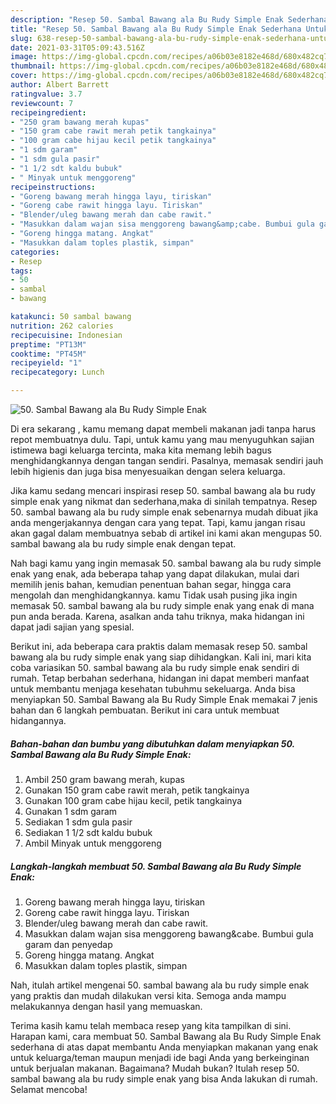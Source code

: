 ```yaml
---
description: "Resep 50. Sambal Bawang ala Bu Rudy Simple Enak Sederhana Untuk Jualan"
title: "Resep 50. Sambal Bawang ala Bu Rudy Simple Enak Sederhana Untuk Jualan"
slug: 638-resep-50-sambal-bawang-ala-bu-rudy-simple-enak-sederhana-untuk-jualan
date: 2021-03-31T05:09:43.516Z
image: https://img-global.cpcdn.com/recipes/a06b03e8182e468d/680x482cq70/50-sambal-bawang-ala-bu-rudy-simple-enak-foto-resep-utama.jpg
thumbnail: https://img-global.cpcdn.com/recipes/a06b03e8182e468d/680x482cq70/50-sambal-bawang-ala-bu-rudy-simple-enak-foto-resep-utama.jpg
cover: https://img-global.cpcdn.com/recipes/a06b03e8182e468d/680x482cq70/50-sambal-bawang-ala-bu-rudy-simple-enak-foto-resep-utama.jpg
author: Albert Barrett
ratingvalue: 3.7
reviewcount: 7
recipeingredient:
- "250 gram bawang merah kupas"
- "150 gram cabe rawit merah petik tangkainya"
- "100 gram cabe hijau kecil petik tangkainya"
- "1 sdm garam"
- "1 sdm gula pasir"
- "1 1/2 sdt kaldu bubuk"
- " Minyak untuk menggoreng"
recipeinstructions:
- "Goreng bawang merah hingga layu, tiriskan"
- "Goreng cabe rawit hingga layu. Tiriskan"
- "Blender/uleg bawang merah dan cabe rawit."
- "Masukkan dalam wajan sisa menggoreng bawang&amp;cabe. Bumbui gula garam dan penyedap"
- "Goreng hingga matang. Angkat"
- "Masukkan dalam toples plastik, simpan"
categories:
- Resep
tags:
- 50
- sambal
- bawang

katakunci: 50 sambal bawang 
nutrition: 262 calories
recipecuisine: Indonesian
preptime: "PT13M"
cooktime: "PT45M"
recipeyield: "1"
recipecategory: Lunch

---
```



![50. Sambal Bawang ala Bu Rudy Simple Enak](https://img-global.cpcdn.com/recipes/a06b03e8182e468d/680x482cq70/50-sambal-bawang-ala-bu-rudy-simple-enak-foto-resep-utama.jpg)

Di era  sekarang , kamu memang dapat membeli makanan jadi tanpa harus repot membuatnya dulu. Tapi, untuk kamu yang mau menyuguhkan sajian istimewa bagi keluarga tercinta, maka kita memang lebih bagus menghidangkannya dengan tangan sendiri. Pasalnya, memasak sendiri jauh lebih higienis dan juga bisa menyesuaikan dengan selera keluarga.

Jika kamu sedang mencari inspirasi resep 50. sambal bawang ala bu rudy simple enak yang nikmat dan sederhana,maka di sinilah tempatnya. Resep 50. sambal bawang ala bu rudy simple enak  sebenarnya mudah dibuat jika anda mengerjakannya dengan cara yang tepat. Tapi, kamu jangan risau akan gagal dalam membuatnya 
sebab di artikel ini kami akan mengupas 50. sambal bawang ala bu rudy simple enak dengan tepat.  



Nah bagi kamu yang ingin memasak 50. sambal bawang ala bu rudy simple enak yang enak, ada beberapa tahap yang dapat dilakukan, mulai dari memilih jenis bahan, kemudian penentuan bahan segar, hingga cara mengolah dan menghidangkannya. kamu Tidak usah pusing jika ingin memasak 50. sambal bawang ala bu rudy simple enak yang enak di mana pun anda berada. Karena, asalkan anda  tahu triknya, maka hidangan ini dapat jadi sajian yang spesial.

Berikut ini, ada beberapa cara praktis  dalam memasak resep 50. sambal bawang ala bu rudy simple enak yang siap dihidangkan. Kali ini, mari kita coba variasikan 50. sambal bawang ala bu rudy simple enak sendiri di rumah. Tetap berbahan sederhana, hidangan ini dapat memberi manfaat untuk membantu menjaga kesehatan tubuhmu sekeluarga. Anda bisa menyiapkan 50. Sambal Bawang ala Bu Rudy Simple Enak memakai 7 jenis bahan dan 6 langkah pembuatan. Berikut ini cara untuk membuat hidangannya.

<!--inarticleads1-->

##### Bahan-bahan dan bumbu yang dibutuhkan dalam menyiapkan 50. Sambal Bawang ala Bu Rudy Simple Enak:

1. Ambil 250 gram bawang merah, kupas
1. Gunakan 150 gram cabe rawit merah, petik tangkainya
1. Gunakan 100 gram cabe hijau kecil, petik tangkainya
1. Gunakan 1 sdm garam
1. Sediakan 1 sdm gula pasir
1. Sediakan 1 1/2 sdt kaldu bubuk
1. Ambil  Minyak untuk menggoreng




<!--inarticleads2-->

##### Langkah-langkah membuat 50. Sambal Bawang ala Bu Rudy Simple Enak:

1. Goreng bawang merah hingga layu, tiriskan
1. Goreng cabe rawit hingga layu. Tiriskan
1. Blender/uleg bawang merah dan cabe rawit.
1. Masukkan dalam wajan sisa menggoreng bawang&amp;cabe. Bumbui gula garam dan penyedap
1. Goreng hingga matang. Angkat
1. Masukkan dalam toples plastik, simpan




Nah, itulah artikel mengenai  50. sambal bawang ala bu rudy simple enak  yang praktis dan mudah dilakukan versi kita. Semoga anda mampu melakukannya dengan hasil yang memuaskan. 

Terima kasih kamu telah membaca resep yang kita tampilkan di sini. Harapan kami, cara membuat  50. Sambal Bawang ala Bu Rudy Simple Enak sederhana di atas dapat membantu Anda menyiapkan makanan yang enak untuk keluarga/teman maupun menjadi ide bagi Anda yang berkeinginan untuk berjualan makanan. Bagaimana? Mudah bukan? Itulah resep 50. sambal bawang ala bu rudy simple enak yang bisa Anda lakukan di rumah. Selamat mencoba!


